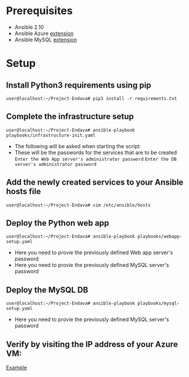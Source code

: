 # Prerequisites
- Ansible 2.10
- Ansible Azure [extension](https://galaxy.ansible.com/azure/azcollection)
- Ansible MySQL [extension](https://galaxy.ansible.com/community/mysql)
# Setup 
## Install Python3 requirements using pip
```user@localhost:~/Project-Endava# pip3 install -r requirements.txt```
## Complete the infrastructure setup
```user@localhost:~/Project-Endava# ansible-playbook playbooks/infrastructure-init.yaml```
- The following will be asked when starting the script:
- These will be the passwords for the services that are to be created 
```Enter the Web App server's administrator password```
```Enter the DB server's administrator password```
## Add the newly created services to your Ansible hosts file
```user@localhost:~/Project-Endava# vim /etc/ansible/hosts```
## Deploy the Python web app
```user@localhost:~/Project-Endava# ansible-playbook playbooks/webapp-setup.yaml```
- Here you need to provie the previously defined Web app server's password
- Here you need to provie the previously defined MySQL server's password
## Deploy the MySQL DB 
```user@localhost:~/Project-Endava# ansible-playbook playbooks/mysql-setup.yaml```
- Here you need to provie the previously defined MySQL server's password
## Verify by visiting the IP address of your Azure VM:
[Example](https://imgur.com/a/mWlR40w)
